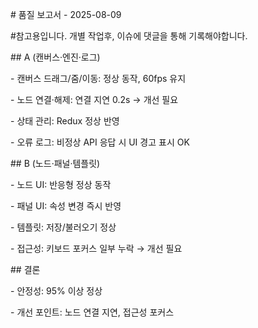 \# 품질 보고서 - 2025-08-09

\#참고용입니다. 개별 작업후, 이슈에 댓글을 통해 기록해야합니다.

\## A (캔버스·엔진·로그)

\- 캔버스 드래그/줌/이동: 정상 동작, 60fps 유지

\- 노드 연결·해제: 연결 지연 0.2s → 개선 필요

\- 상태 관리: Redux 정상 반영

\- 오류 로그: 비정상 API 응답 시 UI 경고 표시 OK



\## B (노드·패널·템플릿)

\- 노드 UI: 반응형 정상 동작

\- 패널 UI: 속성 변경 즉시 반영

\- 템플릿: 저장/불러오기 정상

\- 접근성: 키보드 포커스 일부 누락 → 개선 필요



\## 결론

\- 안정성: 95% 이상 정상

\- 개선 포인트: 노드 연결 지연, 접근성 포커스



